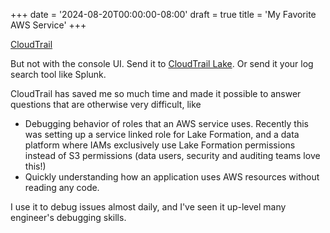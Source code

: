 +++
date = '2024-08-20T00:00:00-08:00'
draft = true
title = 'My Favorite AWS Service'
+++

[CloudTrail](https://docs.aws.amazon.com/awscloudtrail/latest/userguide/cloudtrail-user-guide.html)

But not with the console UI. Send it to [CloudTrail Lake](https://docs.aws.amazon.com/awscloudtrail/latest/userguide/cloudtrail-lake.html). Or send it your log search tool like Splunk.

CloudTrail has saved me so much time and made it possible to answer questions that are otherwise very difficult, like
- Debugging behavior of roles that an AWS service uses. Recently this was setting up a service linked role for Lake Formation, and a data platform where IAMs exclusively use Lake Formation permissions instead of S3 permissions (data users, security and auditing teams love this!)
- Quickly understanding how an application uses AWS resources without reading any code.

I use it to debug issues almost daily, and I've seen it up-level many engineer's debugging skills.
